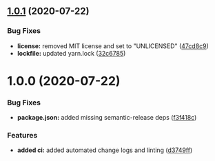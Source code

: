 ## [1.0.1](https://github.com/ryparker/ryanparker.dev/compare/v1.0.0...v1.0.1) (2020-07-22)


### Bug Fixes

* **license:** removed MIT license and set to "UNLICENSED" ([47cd8c9](https://github.com/ryparker/ryanparker.dev/commit/47cd8c9edf6f07558c1aa8a82865fb13a26e7932))
* **lockfile:** updated yarn.lock ([32c6785](https://github.com/ryparker/ryanparker.dev/commit/32c67855e82d5bc6b9cfca7a421fb5a22a5f62e4))

# 1.0.0 (2020-07-22)


### Bug Fixes

* **package.json:** added missing semantic-release deps ([f3f418c](https://github.com/ryparker/ryanparker.dev/commit/f3f418c52771d53583db1a2042388c968897b29e))


### Features

* **added ci:** added automated change logs and linting ([d3749ff](https://github.com/ryparker/ryanparker.dev/commit/d3749ff31589f6a37e7219f04e3accafc63b0689))
